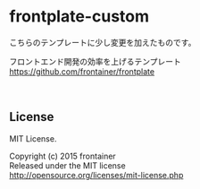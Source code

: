 # frontplate-custom

こちらのテンプレートに少し変更を加えたものです。

フロントエンド開発の効率を上げるテンプレート<br>
https://github.com/frontainer/frontplate

<br>

## License
MIT License.

Copyright (c) 2015 frontainer<br>
Released under the MIT license<br>
http://opensource.org/licenses/mit-license.php
